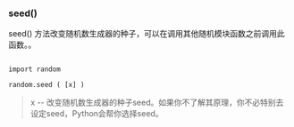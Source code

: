 
### seed()

seed() 方法改变随机数生成器的种子，可以在调用其他随机模块函数之前调用此函数。。

```

import random

random.seed ( [x] )

```

> x -- 改变随机数生成器的种子seed。如果你不了解其原理，你不必特别去设定seed，Python会帮你选择seed。

